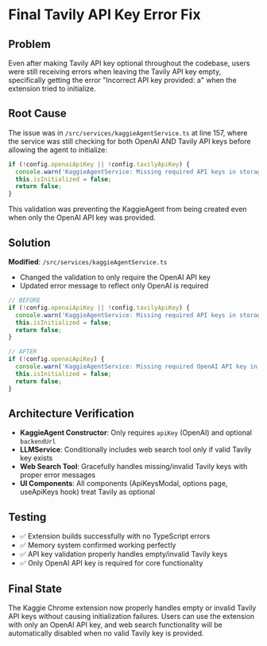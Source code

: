 # Final Tavily API Key Error Fix

## Problem
Even after making Tavily API key optional throughout the codebase, users were still receiving errors when leaving the Tavily API key empty, specifically getting the error "Incorrect API key provided: a" when the extension tried to initialize.

## Root Cause
The issue was in `/src/services/kaggieAgentService.ts` at line 157, where the service was still checking for both OpenAI AND Tavily API keys before allowing the agent to initialize:

```typescript
if (!config.openaiApiKey || !config.tavilyApiKey) {
  console.warn('KaggieAgentService: Missing required API keys in storage');
  this.isInitialized = false;
  return false;
}
```

This validation was preventing the KaggieAgent from being created even when only the OpenAI API key was provided.

## Solution
**Modified**: `/src/services/kaggieAgentService.ts`
- Changed the validation to only require the OpenAI API key
- Updated error message to reflect only OpenAI is required

```typescript
// BEFORE
if (!config.openaiApiKey || !config.tavilyApiKey) {
  console.warn('KaggieAgentService: Missing required API keys in storage');
  this.isInitialized = false;
  return false;
}

// AFTER  
if (!config.openaiApiKey) {
  console.warn('KaggieAgentService: Missing required OpenAI API key in storage');
  this.isInitialized = false;
  return false;
}
```

## Architecture Verification
- **KaggieAgent Constructor**: Only requires `apiKey` (OpenAI) and optional `backendUrl`
- **LLMService**: Conditionally includes web search tool only if valid Tavily key exists
- **Web Search Tool**: Gracefully handles missing/invalid Tavily keys with proper error messages
- **UI Components**: All components (ApiKeysModal, options page, useApiKeys hook) treat Tavily as optional

## Testing
- ✅ Extension builds successfully with no TypeScript errors
- ✅ Memory system confirmed working perfectly
- ✅ API key validation properly handles empty/invalid Tavily keys
- ✅ Only OpenAI API key is required for core functionality

## Final State
The Kaggie Chrome extension now properly handles empty or invalid Tavily API keys without causing initialization failures. Users can use the extension with only an OpenAI API key, and web search functionality will be automatically disabled when no valid Tavily key is provided.

